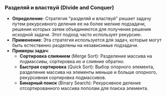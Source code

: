 ### Разделяй и властвуй (Divide and Conquer)

- **Определение**: Стратегия "разделяй и властвуй" решает задачу путем рекурсивного деления ее на более мелкие подзадачи, решения которых затем объединяются для получения решения исходной задачи. Этот подход часто использует рекурсию.
- **Применение**: Эта стратегия используется для задач, которые могут быть естественно разделены на независимые подзадачи.
- **Примеры задач**:
    - **Сортировка слиянием** (Merge Sort): Разделение массива на подмассивы, сортировка их и слияние обратно.
    - **Быстрая сортировка** (Quick Sort): Выбор опорного элемента, разделение массива на элементы меньше и больше опорного, рекурсивная сортировка подмассивов.
    - **Бинарный поиск** (Binary Search): Рекурсивное деление отсортированного массива пополам для поиска элемента.